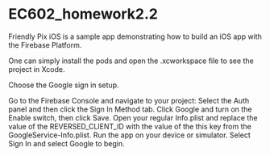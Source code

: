 # EC602_homework2.2
Friendly Pix iOS is a sample app demonstrating how to build an iOS app with the Firebase Platform.

One can simply install the pods and open the .xcworkspace file to see the project in Xcode.

Choose the Google sign in setup. 

Go to the Firebase Console and navigate to your project: Select the Auth panel and then click the Sign In Method tab. Click Google and turn on the Enable switch, then click Save. Open your regular Info.plist and replace the value of the REVERSED_CLIENT_ID with the value of the this key from the GoogleService-Info.plist. Run the app on your device or simulator.
Select Sign In and select Google to begin.
